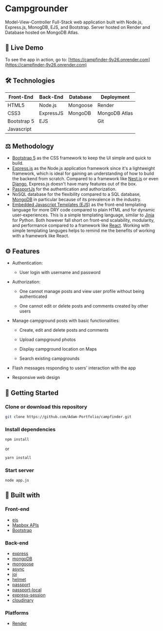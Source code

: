 # Campgrounder
Model-View-Controller Full-Stack web application built with Node.js, Express.js, MonogDB, EJS, and Bootstrap.
Server hosted on Render and Database hosted on MongoDB Atlas.

## 🎥 Live Demo

To see the app in action, go to:
[https://campfinder-9y26.onrender.com](https://campfinder-9y26.onrender.com) 

## 🛠 Technologies
|Front-End	|Back-End	|Database	|Deployment		|
|------     |------   |------   |------       |
|HTML5	 	  |Node.js 	|Mongoose |Render       |
|CSS3	 	    |ExpressJS|MongoDB  |MongoDB Atlas|
|Bootstrap 5|EJS	  	|		      |Git          |
|Javascript	|

## ⚖️ Methodology
-	[Bootstrap 5](https://getbootstrap.com/) as the CSS framework to keep the UI simple and quick to build.
-	[Express.js](https://expressjs.com/) as the Node.js application framework since it's a lightweight framework, which is ideal for gaining an understanding of how to build the backend from scratch. Compared to a framework like [Nest.js](https://nestjs.com/) or even [Django](https://www.djangoproject.com/), Express.js doesn't have many features out of the box.
-	[PassportJs](https://github.com/jaredhanson/passport) for the authentication and authorization.
-	NoSQL database for the flexibility compared to a SQL database, [MongoDB](https://www.mongodb.com/) in particular because of its prevalence in the industry.
-	[Embedded Javascript Templates (EJS)](https://ejs.co/) as the front-end templating language for more DRY code compared to plain HTML and for dynamic user-experiences. This is a simple templating language, similar to [Jinja](https://jinja.palletsprojects.com/en/3.0.x/) for Python. Both however fall short on front-end scalability, modularity, and performance compared to a framework like [React](https://reactjs.org/). Working with simple templating languges helps to remind me the benefits of working with a framework like React.

## ⚙️ Features

* Authentication:
  
  * User login with username and password

* Authorization:

  * One cannot manage posts and view user profile without being authenticated

  * One cannot edit or delete posts and comments created by other users

* Manage campground posts with basic functionalities:

  * Create, edit and delete posts and comments

  * Upload campground photos

  * Display campground location on Maps
  
  * Search existing campgrounds

* Flash messages responding to users' interaction with the app

* Responsive web design

## 🚀 Getting Started
### Clone or download this repository

```sh
git clone https://github.com/Adam-Portfolio/campfinder.git
```

### Install dependencies

```sh
npm install
```

or

```sh
yarn install
```

### Start server 
```
node app.js
```

## 🔨 Built with

### Front-end

* [ejs](http://ejs.co/)
* [Mapbox APIs](https://www.mapbox.com/)
* [Bootstrap](https://getbootstrap.com/docs/5.2/)

### Back-end

* [express](https://expressjs.com/)
* [mongoDB](https://www.mongodb.com/)
* [mongoose](http://mongoosejs.com/)
* [async](http://caolan.github.io/async/)
* [joi](https://github.com/hapijs/joi)
* [helmet](https://helmetjs.github.io/)
* [passport](http://www.passportjs.org/)
* [passport-local](https://github.com/jaredhanson/passport-local#passport-local)
* [express-session](https://github.com/expressjs/session#express-session)
* [cloudinary](https://cloudinary.com/)

### Platforms
* [Render](https://render.com/)

